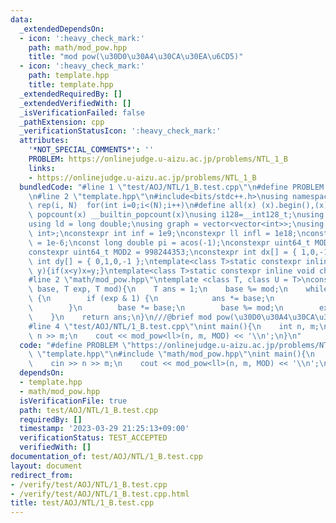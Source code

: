 ```yaml
---
data:
  _extendedDependsOn:
  - icon: ':heavy_check_mark:'
    path: math/mod_pow.hpp
    title: "mod pow(\u30D0\u30A4\u30CA\u30EA\u6CD5)"
  - icon: ':heavy_check_mark:'
    path: template.hpp
    title: template.hpp
  _extendedRequiredBy: []
  _extendedVerifiedWith: []
  _isVerificationFailed: false
  _pathExtension: cpp
  _verificationStatusIcon: ':heavy_check_mark:'
  attributes:
    '*NOT_SPECIAL_COMMENTS*': ''
    PROBLEM: https://onlinejudge.u-aizu.ac.jp/problems/NTL_1_B
    links:
    - https://onlinejudge.u-aizu.ac.jp/problems/NTL_1_B
  bundledCode: "#line 1 \"test/AOJ/NTL/1_B.test.cpp\"\n#define PROBLEM \"https://onlinejudge.u-aizu.ac.jp/problems/NTL_1_B\"\
    \n#line 2 \"template.hpp\"\n#include<bits/stdc++.h>\nusing namespace std;\n#define\
    \ rep(i, N)  for(int i=0;i<(N);i++)\n#define all(x) (x).begin(),(x).end()\n#define\
    \ popcount(x) __builtin_popcount(x)\nusing i128=__int128_t;\nusing ll = long long;\n\
    using ld = long double;\nusing graph = vector<vector<int>>;\nusing P = pair<int,\
    \ int>;\nconstexpr int inf = 1e9;\nconstexpr ll infl = 1e18;\nconstexpr ld eps\
    \ = 1e-6;\nconst long double pi = acos(-1);\nconstexpr uint64_t MOD = 1e9 + 7;\n\
    constexpr uint64_t MOD2 = 998244353;\nconstexpr int dx[] = { 1,0,-1,0 };\nconstexpr\
    \ int dy[] = { 0,1,0,-1 };\ntemplate<class T>static constexpr inline void chmax(T&x,T\
    \ y){if(x<y)x=y;}\ntemplate<class T>static constexpr inline void chmin(T&x,T y){if(x>y)x=y;}\n\
    #line 2 \"math/mod_pow.hpp\"\ntemplate <class T, class U = T>\nconstexpr U mod_pow(T\
    \ base, T exp, T mod){\n    T ans = 1;\n    base %= mod;\n    while (exp > 0)\
    \ {\n        if (exp & 1) {\n            ans *= base;\n            ans %= mod;\n\
    \        }\n        base *= base;\n        base %= mod;\n        exp >>= 1;\n\
    \    }\n    return ans;\n}\n///@brief mod pow(\u30D0\u30A4\u30CA\u30EA\u6CD5)\n\
    #line 4 \"test/AOJ/NTL/1_B.test.cpp\"\nint main(){\n    int n, m;\n    cin >>\
    \ n >> m;\n    cout << mod_pow<ll>(n, m, MOD) << '\\n';\n}\n"
  code: "#define PROBLEM \"https://onlinejudge.u-aizu.ac.jp/problems/NTL_1_B\"\n#include\
    \ \"template.hpp\"\n#include \"math/mod_pow.hpp\"\nint main(){\n    int n, m;\n\
    \    cin >> n >> m;\n    cout << mod_pow<ll>(n, m, MOD) << '\\n';\n}"
  dependsOn:
  - template.hpp
  - math/mod_pow.hpp
  isVerificationFile: true
  path: test/AOJ/NTL/1_B.test.cpp
  requiredBy: []
  timestamp: '2023-03-29 21:25:13+09:00'
  verificationStatus: TEST_ACCEPTED
  verifiedWith: []
documentation_of: test/AOJ/NTL/1_B.test.cpp
layout: document
redirect_from:
- /verify/test/AOJ/NTL/1_B.test.cpp
- /verify/test/AOJ/NTL/1_B.test.cpp.html
title: test/AOJ/NTL/1_B.test.cpp
---
```

